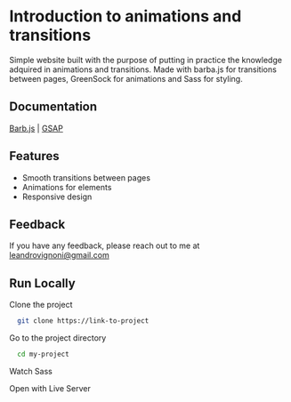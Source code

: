 
# Introduction to animations and transitions

Simple website built with the purpose of putting in practice the knowledge adquired in animations and transitions. Made with barba.js for transitions between pages, GreenSock for animations and Sass for styling.


## Documentation

[Barb.js](https://barba.js.org/) | 
[GSAP](https://greensock.com/gsap/)


## Features

- Smooth transitions between pages
- Animations for elements
- Responsive design


  
## Feedback

If you have any feedback, please reach out to me at leandrovignoni@gmail.com

  
## Run Locally

Clone the project

```bash
  git clone https://link-to-project
```

Go to the project directory

```bash
  cd my-project
```

Watch Sass

Open with Live Server 


  